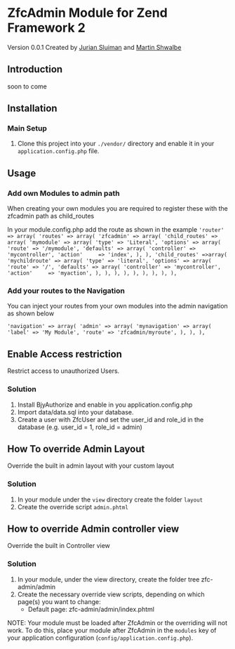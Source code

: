 # ZfcAdmin Module for Zend Framework 2

Version 0.0.1 Created by [Jurian Sluiman](http://juriansluiman.nl/en/) and [Martin Shwalbe](https://github.com/Hounddog)

## Introduction

soon to come

## Installation

### Main Setup

1. Clone this project into your `./vendor/` directory and enable it in your
   `application.config.php` file.

## Usage

### Add own Modules to admin path

When creating your own modules you are required to register these with the zfcadmin path as child_routes

In your module.config.php add the route as shown in the example
`
    'router' => array(
        'routes' => array(
            'zfcadmin' => array(
                'child_routes' => array(
                    'mymodule' => array(
                        'type' => 'Literal',
                        'options' => array(
                            'route' => '/mymodule',
                            'defaults' => array(
                                'controller' => 'mycontroller',
                                'action'     => 'index',
                            ),
                        ),
                        'child_routes' =>array(
                            'mychildroute' => array(
                                'type' => 'literal',
                                'options' => array(
                                    'route' => '/',
                                    'defaults' => array(
                                        'controller' => 'mycontroller',
                                        'action'     => 'myaction',
                                    ),
                                ),
                            ),
                        ),
                    ),
                ),
            ),
        ),
    ),
`

### Add your routes to the Navigation

You can inject your routes from your own modules into the admin navigation as shown below

`
    'navigation' => array(
        'admin' => array(
            'mynavigation' => array(
                'label' => 'My Module',
                'route' => 'zfcadmin/myroute',
            ),
        ),
    ),
`
## Enable Access restriction

Restrict access to unauthorized Users.

### Solution

1. Install BjyAuthorize and enable in you application.config.php
2. Import data/data.sql into your database.
3. Create a user with ZfcUser and set the user_id and role_id in the database
    (e.g. user_id = 1, role_id = admin)
    
## How To override Admin Layout

Override the built in admin layout with your custom layout

### Solution

1. In your module under the `view` directory create the folder `layout`
2. Create the override script `admin.phtml`

## How to override Admin controller view

Override the built in Controller view

### Solution

1. In your module, under the view directory, create the folder tree zfc-admin/admin
2. Create the necessary override view scripts, depending on which page(s) you want to change:
    * Default page: zfc-admin/admin/index.phtml


NOTE: Your module must be loaded after ZfcAdmin or the overriding will not work.  To do this, place your module after ZfcAdmin in the `modules` key of your application configuration (`config/application.config.php`).

